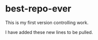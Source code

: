 # best-repo-ever

This is my first version controlling work.

I have added these new lines to be pulled.
